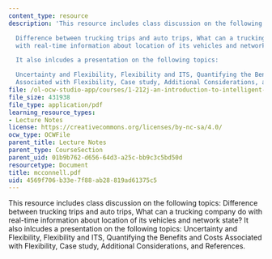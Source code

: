 ```yaml
---
content_type: resource
description: 'This resource includes class discussion on the following topics:

  Difference between trucking trips and auto trips, What can a trucking company do
  with real-time information about location of its vehicles and network state?

  It also inlcudes a presentation on the following topics:

  Uncertainty and Flexibility, Flexibility and ITS, Quantifying the Benefits and Costs
  Associated with Flexibility, Case study, Additional Considerations, and References.'
file: /ol-ocw-studio-app/courses/1-212j-an-introduction-to-intelligent-transportation-systems-spring-2005/4569f706b33e7f88ab28819ad61375c5_mcconnell.pdf
file_size: 431938
file_type: application/pdf
learning_resource_types:
- Lecture Notes
license: https://creativecommons.org/licenses/by-nc-sa/4.0/
ocw_type: OCWFile
parent_title: Lecture Notes
parent_type: CourseSection
parent_uid: 01b9b762-d656-64d3-a25c-bb9c3c5bd50d
resourcetype: Document
title: mcconnell.pdf
uid: 4569f706-b33e-7f88-ab28-819ad61375c5
---
```

This resource includes class discussion on the following topics:
Difference between trucking trips and auto trips, What can a trucking company do with real-time information about location of its vehicles and network state?
It also inlcudes a presentation on the following topics:
Uncertainty and Flexibility, Flexibility and ITS, Quantifying the Benefits and Costs Associated with Flexibility, Case study, Additional Considerations, and References.